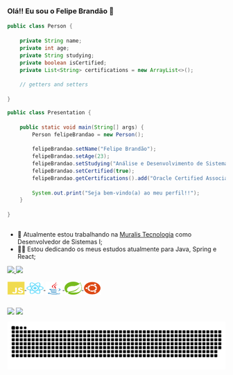 ### Olá!! Eu sou o Felipe Brandão 👋
```java
public class Person {

    private String name; 
    private int age; 
    private String studying; 
    private boolean isCertified;
    private List<String> certifications = new ArrayList<>();
    
    // getters and setters
   
}
```
```java
public class Presentation {   
    
    public static void main(String[] args) {
        Person felipeBrandao = new Person();
        
        felipeBrandao.setName("Felipe Brandão");
        felipeBrandao.setAge(23);
        felipeBrandao.setStudying("Análise e Desenvolvimento de Sistemas");
        felipeBrandao.setCertified(true);
        felipeBrandao.getCertifications().add("Oracle Certified Associate, Java SE 8 Programmer");
        
        System.out.print("Seja bem-vindo(a) ao meu perfil!!");
    }
    
}

```

  ##

- 👔 Atualmente estou trabalhando na [Muralis Tecnologia](https://muralis.com.br/) como Desenvolvedor de Sistemas I;
- 👨‍💻 Estou dedicando os meus estudos atualmente para Java, Spring e React;

 <div>
  <a href="https://github.com/felpsbs">
  <img height="180em" src="https://github-readme-stats.vercel.app/api?username=felpsbs&show_icons=true&theme=dracula&include_all_commits=true&count_private=true"/>
  <img height="180em" src="https://github-readme-stats.vercel.app/api/top-langs/?username=felpsbs&layout=compact&langs_count=7&theme=dracula"/>
</div>

<div style="display: inline_block"><br>
  <img align="center" alt="Felipe-Js" height="30" width="40" src="https://raw.githubusercontent.com/devicons/devicon/master/icons/javascript/javascript-plain.svg">
  <img align="center" alt="Felipe-React" height="30" width="40" src="https://raw.githubusercontent.com/devicons/devicon/master/icons/react/react-original.svg">
  <img align="center" alt="Felipe-Python" height="30" width="40" src="https://raw.githubusercontent.com/devicons/devicon/master/icons/java/java-original.svg">
  <img align="center" alt="Felipe-Csharp" height="30" width="40" src="https://raw.githubusercontent.com/devicons/devicon/master/icons/spring/spring-original.svg">
  <img align="center" alt="Felipe-Csharp" height="30" width="40" src="https://raw.githubusercontent.com/devicons/devicon/master/icons/ubuntu/ubuntu-plain.svg">
</div>

  ##
  
<div>
  <a href = "mailto:felipe.brandao97@outlook.com"><img src="https://img.shields.io/badge/Microsoft_Outlook-0078D4?style=for-the-badge&logo=microsoft-outlook&logoColor=white" target="_blank"></a>
  <a href="https://www.linkedin.com/in/felipe-brandão-309554189" target="_blank"><img src="https://img.shields.io/badge/-LinkedIn-%230077B5?style=for-the-badge&logo=linkedin&logoColor=white" target="_blank"></a>   
</div>

 ![Snake animation](https://github.com/felpsbs/felpsbs/blob/output/github-contribution-grid-snake.svg)
